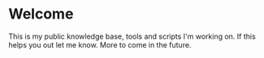 # Welcome

This is my public knowledge base, tools and scripts I'm working on. If this helps you
out let me know. More to come in the future.
